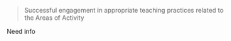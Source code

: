 >Successful engagement in appropriate teaching practices related to the Areas of Activity


Need info 